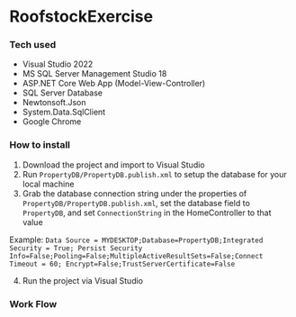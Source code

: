 # RoofstockExercise
### Tech used
- Visual Studio 2022
- MS SQL Server Management Studio 18
- ASP.NET Core Web App (Model-View-Controller)
- SQL Server Database
- Newtonsoft.Json
- System.Data.SqlClient
- Google Chrome
### How to install
1. Download the project and import to Visual Studio
2. Run `PropertyDB/PropertyDB.publish.xml` to setup the database for your local machine
3. Grab the database connection string under the properties of `PropertyDB/PropertyDB.publish.xml`, set the database field to `PropertyDB`, and set `ConnectionString` in the HomeController to that value

Example: `Data Source = MYDESKTOP;Database=PropertyDB;Integrated Security = True; Persist Security Info=False;Pooling=False;MultipleActiveResultSets=False;Connect Timeout = 60; Encrypt=False;TrustServerCertificate=False`

4. Run the project via Visual Studio
### Work Flow
